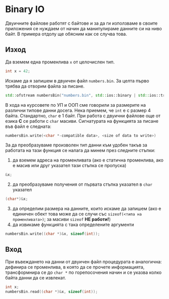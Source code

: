 # Binary IO
Двуичните файлове работят с байтове и за да ги използваме в своите приложения се нуждаем от начин да манипулираме данните си на ниво байт. В примера отдолу ще обясним как се случва това.

## Изход
Да вземем една променлива `x` от целочислен тип.
```c++
int x = 42;
```

Искаме да я запишем в двуичен файл `numbers.bin`. За целта първо трябва да отворим файла за писане.
```c++
std::ofstream numbersBin("numbers.bin", std::ios::binary | std::ios::trunc);
```

В хода на курсовете по УП и ООП сме говорили за размерите на различни типове данни досега. Нека приемем, че `int` е с размер 4 байта. Стандартно, `char` е 1 байт. При работа с двуични файлове още от езика **C** се работи с `char` масиви. Сигнатурата на функцията за писане във файл е следната:
```c++
numbersBin.write(<char *-compatible data>, <size of data to write>)
```

За да преобразуваме произволен тип данни към удобен такъв за работата на тази функция се налага да минем през следните стъпки:
1. да вземем адреса на променливата (ако е статична променлива, ако е масив или друг указател тази стъпка се пропуска)
```c++
&x;
```

2. да преобразуваме получения от първата стъпка указател в `char` указател
```c++
(char*)&x;
```

3. да определим размера на данните, които искаме да запишем (ако е единичен обект това може да се случи със `sizeof(<типа на променливата>)`; за масиви `sizeof` **НЕ работи!**)
4. да извикаме функцията с така определените аргументи
```c++
numbersBin.write((char *)&x, sizeof(int));
```

## Вход
При въвеждането на данни от двуичен файл процедурата е аналогична: дефинира се променлива, в която да се прочете информацията, трансформнира се до `char *` по горепосочения начин и се указва колко байта данни да се извлекат.
```c++
int x;
numbersBin.read((char *)&x, sizeof(int));
```
